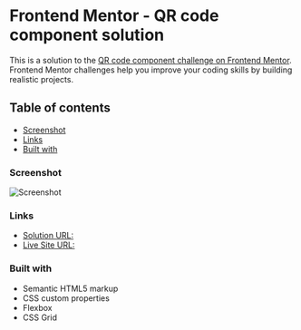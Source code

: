 # Frontend Mentor - QR code component solution

This is a solution to the [QR code component challenge on Frontend Mentor](https://www.frontendmentor.io/challenges/qr-code-component-iux_sIO_H). Frontend Mentor challenges help you improve your coding skills by building realistic projects. 

## Table of contents


  - [Screenshot](#screenshot)
  - [Links](#links)
  - [Built with](#built-with)

### Screenshot

![Screenshot](https://i.imgur.com/9AheZhp.png)

### Links

- [Solution URL:](https://github.com/amitesh03/QR-Code-Component)
- [Live Site URL:](https://qr-code-component.pages.dev/)
### Built with

- Semantic HTML5 markup
- CSS custom properties
- Flexbox
- CSS Grid
